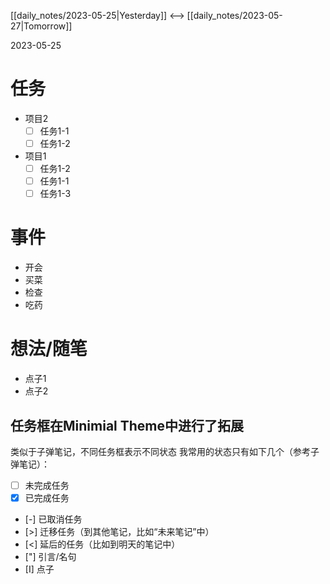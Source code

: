 [[daily_notes/2023-05-25|Yesterday]] <--> [[daily_notes/2023-05-27|Tomorrow]]

2023-05-25


# 任务
- 项目2
	- [ ] 任务1-1
	- [ ] 任务1-2
- 项目1
	- [ ] 任务1-2
	- [ ] 任务1-1
	- [ ] 任务1-3

# 事件
- 开会
- 买菜
- 检查
- 吃药

# 想法/随笔
- 点子1
- 点子2


## 任务框在Minimial Theme中进行了拓展
类似于子弹笔记，不同任务框表示不同状态
我常用的状态只有如下几个（参考子弹笔记）：
- [ ] 未完成任务
- [x] 已完成任务
- [-] 已取消任务
- [>] 迁移任务（到其他笔记，比如“未来笔记”中）
- [<] 延后的任务（比如到明天的笔记中）
- ["] 引言/名句
- [I] 点子


